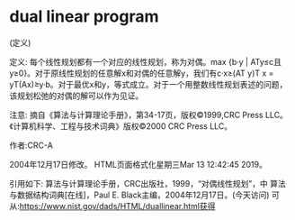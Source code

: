 # dual linear program


(定义)



定义:
每个线性规划都有一个对应的线性规划，称为对偶。max {b·y | ATy≤c且y≥0}。对于原线性规划的任意解x和对偶的任意解y，我们有c·x≥(AT y)T x = yT(Ax)≥y·b。对于最优x和y，等式成立。对于一个用整数线性规划表述的问题，该规划松弛的对偶的解可以作为见证。



注意:
摘自《算法与计算理论手册》，第34-17页，版权©1999,CRC Press LLC。《计算机科学、工程与技术词典》版权©2000 CRC Press LLC。


作者:CRC-A







2004年12月17日修改。
HTML页面格式化星期三Mar 13 12:42:45 2019。



引用如下:
算法与计算理论手册，CRC出版社，1999，“对偶线性规划”，中
算法与数据结构词典[在线]，Paul E. Black主编，2004年12月17日。(今天访问)
可从:https://www.nist.gov/dads/HTML/duallinear.html获得